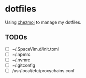 # dotfiles

Using [chezmoi](https://www.chezmoi.io/) to manage my dotfiles.

## TODOs

- [ ] ~/.SpaceVim.d/init.toml
- [ ] ~/.npmrc
- [ ] ~/.nvmrc
- [ ] ~/.gitconfig
- [ ] /usr/local/etc/proxychains.conf
